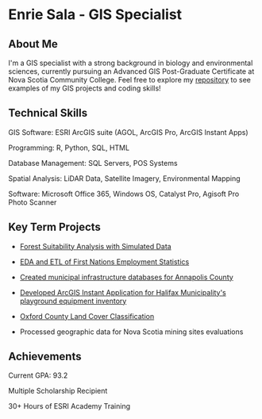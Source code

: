 # Enrie Sala - GIS Specialist
## About Me
I'm a GIS specialist with a strong background in biology and environmental sciences, currently pursuing an Advanced GIS Post-Graduate Certificate at Nova Scotia Community College. Feel free to explore my [repository](https://github.com/EnrieSala/EnrieSala/tree/main/Assets) to see examples of my GIS projects and coding skills!

## Technical Skills
GIS Software: ESRI ArcGIS suite (AGOL, ArcGIS Pro, ArcGIS Instant Apps)

Programming: R, Python, SQL, HTML

Database Management: SQL Servers, POS Systems

Spatial Analysis: LiDAR Data, Satellite Imagery, Environmental Mapping

Software: Microsoft Office 365, Windows OS, Catalyst Pro, Agisoft Pro Photo Scanner

## Key Term Projects

- [Forest Suitability Analysis with Simulated Data](https://github.com/EnrieSala/EnrieSala/tree/main/Assets/SimulatedHabitatAnalysis)

- [EDA and ETL of First Nations Employment Statistics](https://github.com/EnrieSala/EnrieSala/tree/main/Assets/FirstNationsEmploymentStatisticsAnalysis)

- [Created municipal infrastructure databases for Annapolis County](https://github.com/EnrieSala/EnrieSala/tree/main/Assets/LawrenceTownMap)

- [Developed ArcGIS Instant Application for Halifax Municipality's playground equipment inventory](https://github.com/EnrieSala/EnrieSala/tree/main/Assets/HalifaxMunicipalityOutdoorRecEquipmentHeatMap)

- [Oxford County Land Cover Classification](https://github.com/EnrieSala/EnrieSala/tree/main/Assets/OxfordCountyLandCoverClassification)

- Processed geographic data for Nova Scotia mining sites evaluations

## Achievements

Current GPA: 93.2

Multiple Scholarship Recipient

30+ Hours of ESRI Academy Training

